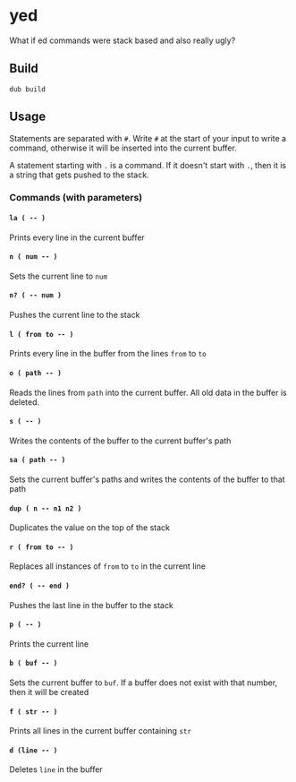 # yed
What if ed commands were stack based and also really ugly?

## Build
```
dub build
```

## Usage
Statements are separated with `#`. Write `#` at the start of your input to write a command,
otherwise it will be inserted into the current buffer.

A statement starting with `.` is a command. If it doesn't start with `.`, then it is
a string that gets pushed to the stack.

### Commands (with parameters)
#### `la ( -- )`
Prints every line in the current buffer

#### `n ( num -- )`
Sets the current line to `num`

#### `n? ( -- num )`
Pushes the current line to the stack

#### `l ( from to -- )`
Prints every line in the buffer from the lines `from` to `to`

#### `o ( path -- )`
Reads the lines from `path` into the current buffer. All old data in the buffer is
deleted.

#### `s ( -- )`
Writes the contents of the buffer to the current buffer's path

#### `sa ( path -- )`
Sets the current buffer's paths and writes the contents of the buffer to that path

#### `dup ( n -- n1 n2 )`
Duplicates the value on the top of the stack

#### `r ( from to -- )`
Replaces all instances of `from` to `to` in the current line

#### `end? ( -- end )`
Pushes the last line in the buffer to the stack

#### `p ( -- )`
Prints the current line

#### `b ( buf -- )`
Sets the current buffer to `buf`. If a buffer does not exist with that number, then
it will be created

#### `f ( str -- )`
Prints all lines in the current buffer containing `str`

#### `d (line -- )`
Deletes `line` in the buffer
